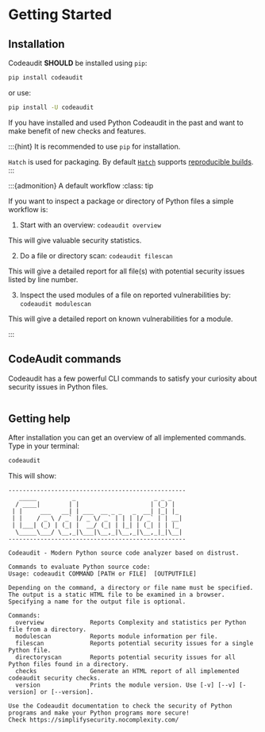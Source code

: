 # Getting Started

## Installation

Codeaudit **SHOULD** be installed using `pip`:

```bash
pip install codeaudit
```

or use:

```bash
pip install -U codeaudit
```

If you have installed and used Python Codeaudit in the past and want to make benefit  of new checks and features.

:::{hint} 
It is recommended to use `pip` for installation. 

`Hatch` is used for packaging. By default [`Hatch`](https://hatch.pypa.io/latest/config/build/#reproducible-builds) supports [reproducible builds](https://nocomplexity.com/documents/securityarchitecture/prevention/reproduciblebuilds.html#reproducible-builds).
:::

:::{admonition} A default workflow
:class: tip

If you want to inspect a package or directory of Python files a simple workflow is:

1. Start with an overview: `codeaudit overview`

This will give valuable security statistics.

2. Do a file or directory scan: `codeaudit filescan` 

This will give a detailed report for all file(s) with potential security issues listed by line number.

3. Inspect the used modules of a file on reported vulnerabilities by: `codeaudit modulescan`

This will give a detailed report on known vulnerabilities for a module.

:::

## CodeAudit commands

Codeaudit has a few powerful CLI commands to satisfy your curiosity about security issues in Python files.

```{tableofcontents}
```



## Getting help

After installation you can get an overview of all implemented commands. Type in your terminal:

```bash
codeaudit
```

This will show:

```text
--------------------------------------------------
   _____          _                      _ _ _   
  / ____|        | |                    | (_) |  
 | |     ___   __| | ___  __ _ _   _  __| |_| |_ 
 | |    / _ \ / _` |/ _ \/ _` | | | |/ _` | | __|
 | |___| (_) | (_| |  __/ (_| | |_| | (_| | | |_ 
  \_____\___/ \__,_|\___|\__,_|\__,_|\__,_|_|\__|
--------------------------------------------------

Codeaudit - Modern Python source code analyzer based on distrust.

Commands to evaluate Python source code:
Usage: codeaudit COMMAND [PATH or FILE]  [OUTPUTFILE] 

Depending on the command, a directory or file name must be specified. The output is a static HTML file to be examined in a browser. Specifying a name for the output file is optional.

Commands:
  overview             Reports Complexity and statistics per Python file from a directory.
  modulescan           Reports module information per file.
  filescan             Reports potential security issues for a single Python file.
  directoryscan        Reports potential security issues for all Python files found in a directory.
  checks               Generate an HTML report of all implemented codeaudit security checks.
  version              Prints the module version. Use [-v] [--v] [-version] or [--version].

Use the Codeaudit documentation to check the security of Python programs and make your Python programs more secure!
Check https://simplifysecurity.nocomplexity.com/ 
```
